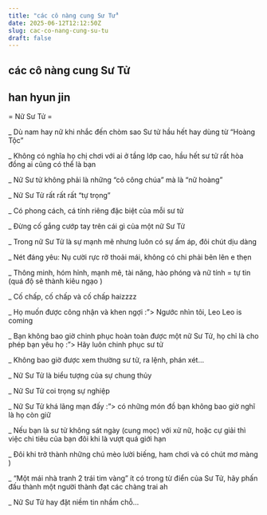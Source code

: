 ```yaml
---
title: "các cô nàng cung Sư Tử"
date: 2025-06-12T12:12:50Z
slug: cac-co-nang-cung-su-tu
draft: false
---
```


## các cô nàng cung Sư Tử

## han hyun jin

= Nữ Sư Tử =

_ Dù nam hay nữ khi nhắc đến chòm sao Sư tử hầu hết hay dùng từ “Hoàng Tộc”

_ Không có nghĩa họ chị chơi với ai ở tầng lớp cao, hầu hết sư tử rất hòa đồng  ai cũng có thể là bạn

_ Nữ Sư tử không phải là những “cô công chúa” mà là “nữ hoàng”

_ Nữ Sư Tử rất rất rất “tự trọng” 

_ Có phong cách, cá tính riêng đặc biệt của mỗi sư tử

_ Đừng cố gắng cướp tay trên cái gì của một nữ Sư Tử

_ Trong nữ Sư Tử là sự mạnh mẽ nhưng luôn có sự ấm áp, đôi chút dịu dàng

_ Nét đáng yêu: Nụ cười rực rỡ thoải mái, không có chi phải bẽn lẽn e thẹn 

_ Thông minh, hóm hỉnh, mạnh mẽ, tài năng, hào phóng và nữ tính = tự tin (quá độ sẽ thành kiêu ngạo )

_ Cố chấp, cố chấp và cố chấp haizzzz

_ Họ muốn được công nhận và khen ngợi :”> Ngước nhìn tôi, Leo Leo is coming

_ Bạn không bao giờ chinh phục hoàn toàn được một nữ Sư Tử, họ chỉ là cho phép bạn yêu họ :”> Hãy luôn chinh phục sư tử

_ Không bao giờ được xem thường sư tử, ra lệnh, phán xét… 

_ Nữ Sư Tử là biểu tượng của sự chung thủy 

_ Nữ Sư Tử coi trọng sự nghiệp 

_ Nữ Sư Tử khá lãng mạn đấy :”> có những món đồ bạn không bao giờ nghĩ là họ còn giữ

_ Nếu bạn là sư tử không sát ngày (cung mọc) với xử nữ, hoặc cự giải thì việc chi tiêu của bạn đôi khi là vượt quá giới hạn

_ Đôi khi trở thành những chú mèo lười biếng, ham chơi và có chút mơ màng  )

_ “Một mái nhà tranh 2 trái tim vàng” ít có trong từ điển của Sư Tử, hãy phấn đấu thành một người thành đạt các chàng trai ah  

_ Nữ Sư Tử hay đặt niềm tin nhầm chỗ…